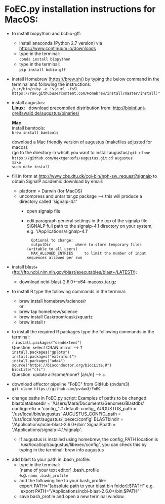 # FoEC.py installation instructions for MacOS:


- to install biopython and bcbio-gff:  
	* install anaconda (Python 2.7 version) via https://www.continuum.io/downloads  
	* type in the terminal:  
		`conda install biopython`    
	* type in the terminal:  
		`pip install bcbio-gff`   


- install Homebrew (https://brew.sh/) by typing the below command in the terminal and following the instructions:  
	`/usr/bin/ruby -e "$(curl -fsSL https://raw.githubusercontent.com/Homebrew/install/master/install)"`    


- install augustus:  
	**Linux:**  
	download precompiled distribution from: http://bioinf.uni-greifswald.de/augustus/binaries/ 
	  
	**Mac**  
	install bamtools:  
	`brew install bamtools`
	
	download a Mac friendly version of augustus (makefiles adjusted for macos):  
	(go to the directory in whcih you want to install augustus)
	 `git clone https://github.com/nextgenusfs/augustus.git`
	 `cd augustus`  
	 `make`  
	 `sudo make install`  



- fill in form at http://www.cbs.dtu.dk/cgi-bin/nph-sw_request?signalp to obtain SignalP academic download by email:
	* platform = Darwin (for MacOS)
	* uncompress and untar tar.gz package --> this will produce a directory called 'signalp-4.1'
		* open signalp file
		* edit paragraph general settings in the top of the signalp file:
				SIGNALP		full path to the signalp-4.1 directory on your system, e.g. '/Applications/signalp-4.1'
				
				Optional to change:
				outputDir			where to store temporary files (writable to all users)
				MAX_ALLOWED_ENTRIES		to limit the number of input sequences allowed per run


- install blast+ (ftp://ftp.ncbi.nlm.nih.gov/blast/executables/blast+/LATEST/):  
	* download ncbi-blast-2.6.0+-x64-macosx.tar.gz  


- to install R type the following commands in the terminal:
	* brew install homebrew/science/r  
	or  
	* brew tap homebrew/science  
	* brew install Caskroom/cask/xquartz  
	* brew install r  


- to install the required R packages type the following commands in the terminal:  
	`r` 
	`install.packages("dendextend")`  
		Question: select CRAN mirror --> `7`  
	`install.packages("gplots")`  
	`install.packages("extrafont")`  
	`install.packages("ade4")`  
	`source("https://bioconductor.org/biocLite.R")`  
	`biocLite("ctc")`  
		 Question: update all/some/none? [a/s/n] --> `a`  
  
- download effector pipeline "FoEC" from GitHub (pvdam3)  
	`git clone https://github.com/pvdam3/FoEC`  
* change paths in FoEC.py script:
		Examples of paths to be changed:
		blastdatabasedir			= '/Users/Mara/Documents/Genomes/Blastdbs'
		contigprefix 				= 'contig_' 	# default: contig_
		AUGUSTUS_path 				= '/usr/local/bin/augustus'
		AUGUSTUS_CONFIG_path 		        = '/usr/local/opt/augustus/libexec/config'
		BLASTbindir 				= '/Applications/ncbi-blast-2.6.0+/bin'
		SignalPpath			        = '/Applications/signalp-4.1/signalp'. 
		
	* If augustus is installed using homebrew, the config_PATH location is '/usr/local/opt/augustus/libexec/config',
	  you can check this by typing in the terminal:
	  	brew info augustus

- add blast to your path in .bash_profile:  
	* type in the terminal:  
		[name of your text editor] .bash_profile  
			e.g. `nano .bash_profile`  
	* add the following line to your bash_profile:  
		export PATH="[absolute path to your blast bin folder]:$PATH"  
			e.g. `export PATH="/Applications/ncbi-blast-2.6.0+/bin:$PATH"`  
	* save bash_profile and open a new terminal window. 
	
	
